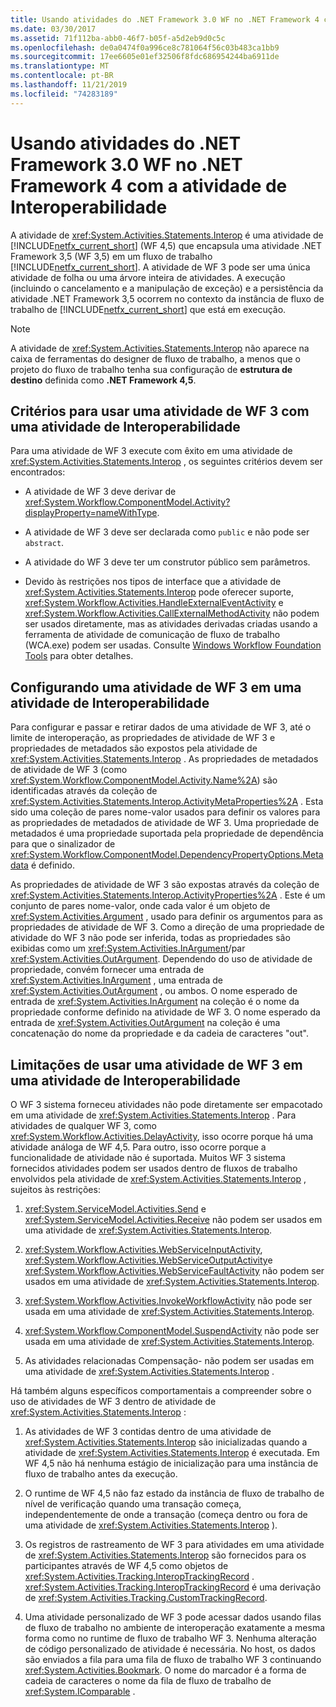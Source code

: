 ```yaml
---
title: Usando atividades do .NET Framework 3.0 WF no .NET Framework 4 com a atividade de Interoperabilidade
ms.date: 03/30/2017
ms.assetid: 71f112ba-abb0-46f7-b05f-a5d2eb9d0c5c
ms.openlocfilehash: de0a0474f0a996ce8c781064f56c03b483ca1bb9
ms.sourcegitcommit: 17ee6605e01ef32506f8fdc686954244ba6911de
ms.translationtype: MT
ms.contentlocale: pt-BR
ms.lasthandoff: 11/21/2019
ms.locfileid: "74283189"
---
```

# <a name="using-net-framework-30-wf-activities-in-net-framework-4-with-the-interop-activity"></a>Usando atividades do .NET Framework 3.0 WF no .NET Framework 4 com a atividade de Interoperabilidade
A atividade de <xref:System.Activities.Statements.Interop> é uma atividade de [!INCLUDE[netfx_current_short](../../../includes/netfx-current-short-md.md)] (WF 4,5) que encapsula uma atividade .NET Framework 3,5 (WF 3,5) em um fluxo de trabalho [!INCLUDE[netfx_current_short](../../../includes/netfx-current-short-md.md)]. A atividade de WF 3 pode ser uma única atividade de folha ou uma árvore inteira de atividades. A execução (incluindo o cancelamento e a manipulação de exceção) e a persistência da atividade .NET Framework 3,5 ocorrem no contexto da instância de fluxo de trabalho de [!INCLUDE[netfx_current_short](../../../includes/netfx-current-short-md.md)] que está em execução.  
  
> [!NOTE]
> A atividade de <xref:System.Activities.Statements.Interop> não aparece na caixa de ferramentas do designer de fluxo de trabalho, a menos que o projeto do fluxo de trabalho tenha sua configuração de **estrutura de destino** definida como **.NET Framework 4,5**.  
  
## <a name="criteria-for-using-a-wf-3-activity-with-an-interop-activity"></a>Critérios para usar uma atividade de WF 3 com uma atividade de Interoperabilidade  
 Para uma atividade de WF 3 execute com êxito em uma atividade de <xref:System.Activities.Statements.Interop> , os seguintes critérios devem ser encontrados:  
  
- A atividade de WF 3 deve derivar de <xref:System.Workflow.ComponentModel.Activity?displayProperty=nameWithType>.  
  
- A atividade de WF 3 deve ser declarada como `public` e não pode ser `abstract`.  
  
- A atividade do WF 3 deve ter um construtor público sem parâmetros.  
  
- Devido às restrições nos tipos de interface que a atividade de <xref:System.Activities.Statements.Interop> pode oferecer suporte, <xref:System.Workflow.Activities.HandleExternalEventActivity> e <xref:System.Workflow.Activities.CallExternalMethodActivity> não podem ser usados diretamente, mas as atividades derivadas criadas usando a ferramenta de atividade de comunicação de fluxo de trabalho (WCA.exe) podem ser usadas. Consulte [Windows Workflow Foundation Tools](https://go.microsoft.com/fwlink/?LinkId=178889) para obter detalhes.  
  
## <a name="configuring-a-wf-3-activity-within-an-interop-activity"></a>Configurando uma atividade de WF 3 em uma atividade de Interoperabilidade  
 Para configurar e passar e retirar dados de uma atividade de WF 3, até o limite de interoperação, as propriedades de atividade de WF 3 e propriedades de metadados são expostos pela atividade de <xref:System.Activities.Statements.Interop> . As propriedades de metadados de atividade de WF 3 (como <xref:System.Workflow.ComponentModel.Activity.Name%2A>) são identificadas através da coleção de <xref:System.Activities.Statements.Interop.ActivityMetaProperties%2A> . Esta sido uma coleção de pares nome-valor usados para definir os valores para as propriedades de metadados de atividade de WF 3. Uma propriedade de metadados é uma propriedade suportada pela propriedade de dependência para que o sinalizador de <xref:System.Workflow.ComponentModel.DependencyPropertyOptions.Metadata> é definido.  
  
 As propriedades de atividade de WF 3 são expostas através da coleção de <xref:System.Activities.Statements.Interop.ActivityProperties%2A> . Este é um conjunto de pares nome-valor, onde cada valor é um objeto de <xref:System.Activities.Argument> , usado para definir os argumentos para as propriedades de atividade de WF 3. Como a direção de uma propriedade de atividade do WF 3 não pode ser inferida, todas as propriedades são exibidas como um <xref:System.Activities.InArgument>/par <xref:System.Activities.OutArgument>. Dependendo do uso de atividade de propriedade, convém fornecer uma entrada de <xref:System.Activities.InArgument> , uma entrada de <xref:System.Activities.OutArgument> , ou ambos. O nome esperado de entrada de <xref:System.Activities.InArgument> na coleção é o nome da propriedade conforme definido na atividade de WF 3. O nome esperado da entrada de <xref:System.Activities.OutArgument> na coleção é uma concatenação do nome da propriedade e da cadeia de caracteres "out".  
  
## <a name="limitations-of-using-a-wf-3-activity-within-an-interop-activity"></a>Limitações de usar uma atividade de WF 3 em uma atividade de Interoperabilidade  
 O WF 3 sistema forneceu atividades não pode diretamente ser empacotado em uma atividade de <xref:System.Activities.Statements.Interop> . Para atividades de qualquer WF 3, como <xref:System.Workflow.Activities.DelayActivity>, isso ocorre porque há uma atividade análoga de WF 4,5. Para outro, isso ocorre porque a funcionalidade de atividade não é suportada. Muitos WF 3 sistema fornecidos atividades podem ser usados dentro de fluxos de trabalho envolvidos pela atividade de <xref:System.Activities.Statements.Interop> , sujeitos às restrições:  
  
1. <xref:System.ServiceModel.Activities.Send> e <xref:System.ServiceModel.Activities.Receive> não podem ser usados em uma atividade de <xref:System.Activities.Statements.Interop>.  
  
2. <xref:System.Workflow.Activities.WebServiceInputActivity>, <xref:System.Workflow.Activities.WebServiceOutputActivity>e <xref:System.Workflow.Activities.WebServiceFaultActivity> não podem ser usados em uma atividade de <xref:System.Activities.Statements.Interop>.  
  
3. <xref:System.Workflow.Activities.InvokeWorkflowActivity> não pode ser usada em uma atividade de <xref:System.Activities.Statements.Interop>.  
  
4. <xref:System.Workflow.ComponentModel.SuspendActivity> não pode ser usada em uma atividade de <xref:System.Activities.Statements.Interop>.  
  
5. As atividades relacionadas Compensação- não podem ser usadas em uma atividade de <xref:System.Activities.Statements.Interop> .  
  
 Há também alguns específicos comportamentais a compreender sobre o uso de atividades de WF 3 dentro de atividade de <xref:System.Activities.Statements.Interop> :  
  
1. As atividades de WF 3 contidas dentro de uma atividade de <xref:System.Activities.Statements.Interop> são inicializadas quando a atividade de <xref:System.Activities.Statements.Interop> é executada. Em WF 4,5 não há nenhuma estágio de inicialização para uma instância de fluxo de trabalho antes da execução.  
  
2. O runtime de WF 4,5 não faz estado da instância de fluxo de trabalho de nível de verificação quando uma transação começa, independentemente de onde a transação (começa dentro ou fora de uma atividade de <xref:System.Activities.Statements.Interop> ).  
  
3. Os registros de rastreamento de WF 3 para atividades em uma atividade de <xref:System.Activities.Statements.Interop> são fornecidos para os participantes através de WF 4,5 como objetos de <xref:System.Activities.Tracking.InteropTrackingRecord> . <xref:System.Activities.Tracking.InteropTrackingRecord> é uma derivação de <xref:System.Activities.Tracking.CustomTrackingRecord>.  
  
4. Uma atividade personalizado de WF 3 pode acessar dados usando filas de fluxo de trabalho no ambiente de interoperação exatamente a mesma forma como no runtime de fluxo de trabalho WF 3. Nenhuma alteração de código personalizado de atividade é necessária. No host, os dados são enviados a fila para uma fila de fluxo de trabalho WF 3 continuando <xref:System.Activities.Bookmark>. O nome do marcador é a forma de cadeia de caracteres o nome da fila de fluxo de trabalho de <xref:System.IComparable> .
